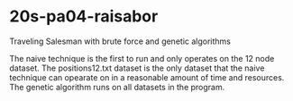 # 20s-pa04-raisabor
Traveling Salesman with brute force and genetic algorithms

The naive technique is the first to run and only operates on the 12 node dataset. The positions12.txt dataset is the only dataset
that the naive technique can opearate on in a reasonable amount of time and resources. 
The genetic algorithm runs on all datasets in the program.
